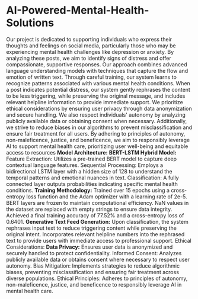 # AI-Powered-Mental-Health-Solutions
Our project is dedicated to supporting individuals who express their thoughts and feelings on social media, particularly those who may be experiencing mental health challenges like depression or anxiety. By analyzing these posts, we aim to identify signs of distress and offer compassionate, supportive responses. Our approach combines advanced language understanding models with techniques that capture the flow and emotion of written text. Through careful training, our system learns to recognize patterns associated with various mental health conditions. When a post indicates potential distress, our system gently rephrases the content to be less triggering, while preserving the original message, and includes relevant helpline information to provide immediate support. We prioritize ethical considerations by ensuring user privacy through data anonymization and secure handling. We also respect individuals' autonomy by analyzing publicly available data or obtaining consent when necessary. Additionally, we strive to reduce biases in our algorithms to prevent misclassification and ensure fair treatment for all users. By adhering to principles of autonomy, non-maleficence, justice, and beneficence, we aim to responsibly leverage AI to support mental health care, prioritizing user well-being and equitable access to resources
**Model Architecture:**
**BERT-LSTM Hybrid Model:**
Feature Extraction: Utilizes a pre-trained BERT model to capture deep contextual language features.
Sequential Processing: Employs a bidirectional LSTM layer with a hidden size of 128 to understand the temporal patterns and emotional nuances in text.
Classification: A fully connected layer outputs probabilities indicating specific mental health conditions.
**Training Methodology:**
Trained over 15 epochs using a cross-entropy loss function and the Adam optimizer with a learning rate of 2e-5.
BERT layers are frozen to maintain computational efficiency.
NaN values in the dataset are replaced with empty strings to ensure data integrity.
Achieved a final training accuracy of 77.52% and a cross-entropy loss of 0.6401.
**Generative Text Feed Generation:**
Upon classification, the system rephrases input text to reduce triggering content while preserving the original intent.
Incorporates relevant helpline numbers into the rephrased text to provide users with immediate access to professional support.
Ethical Considerations:
**Data Privacy:** Ensures user data is anonymized and securely handled to protect confidentiality.
Informed Consent: Analyzes publicly available data or obtains consent where necessary to respect user autonomy.
Bias Mitigation: Implements strategies to reduce algorithmic biases, preventing misclassification and ensuring fair treatment across diverse populations.
Ethical Principles: Adheres to principles of autonomy, non-maleficence, justice, and beneficence to responsibly leverage AI in mental health care.
